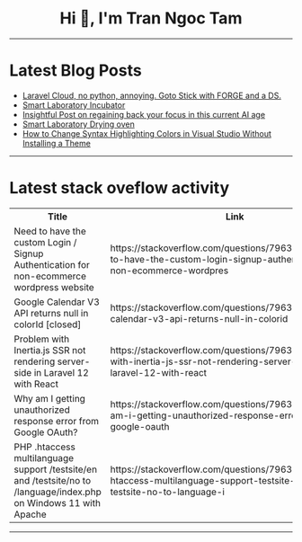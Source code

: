 <h1 align="center">Hi 👋, I'm Tran Ngoc Tam</h1>

---

# Latest Blog Posts 
<!-- BLOG-POST-LIST:START -->
- [Laravel Cloud, no python, annoying. Goto Stick with FORGE and a DS.](https://dev.to/johns-dev-projects/laravel-cloud-no-python-annoying-goto-stick-with-forge-and-a-ds-5759)
- [Smart Laboratory Incubator](https://dev.to/fatemehk1/smart-laboratory-incubator-2m98)
- [Insightful Post on regaining back your focus in this current AI age](https://dev.to/ogundiyantobiloba/insightful-post-on-regaining-back-your-focus-in-this-current-ai-age-12p1)
- [Smart Laboratory Drying oven](https://dev.to/fatemehk1/smart-laboratory-drying-oven-3n5h)
- [How to Change Syntax Highlighting Colors in Visual Studio Without Installing a Theme](https://dev.to/pexlkeys/how-to-change-syntax-highlighting-colors-in-visual-studio-without-installing-a-theme-dg)
<!-- BLOG-POST-LIST:END -->

---

# Latest stack oveflow activity
<table>
  <tr><th>Title</th><th>Link</th></tr>
  <!-- STACKOVERFLOW:START --><tr><td>Need to have the custom Login / Signup Authentication for non-ecommerce wordpress website</td><td>https://stackoverflow.com/questions/79636264/need-to-have-the-custom-login-signup-authentication-for-non-ecommerce-wordpres</td></tr><tr><td>Google Calendar V3 API returns null in colorId [closed]</td><td>https://stackoverflow.com/questions/79636246/google-calendar-v3-api-returns-null-in-colorid</td></tr><tr><td>Problem with Inertia.js SSR not rendering server-side in Laravel 12 with React</td><td>https://stackoverflow.com/questions/79636128/problem-with-inertia-js-ssr-not-rendering-server-side-in-laravel-12-with-react</td></tr><tr><td>Why am I getting unauthorized response error from Google OAuth?</td><td>https://stackoverflow.com/questions/79636085/why-am-i-getting-unauthorized-response-error-from-google-oauth</td></tr><tr><td>PHP .htaccess multilanguage support /testsite/en and /testsite/no to /language/index.php on Windows 11 with Apache</td><td>https://stackoverflow.com/questions/79635954/php-htaccess-multilanguage-support-testsite-en-and-testsite-no-to-language-i</td></tr><!-- STACKOVERFLOW:END -->
</table>

---


